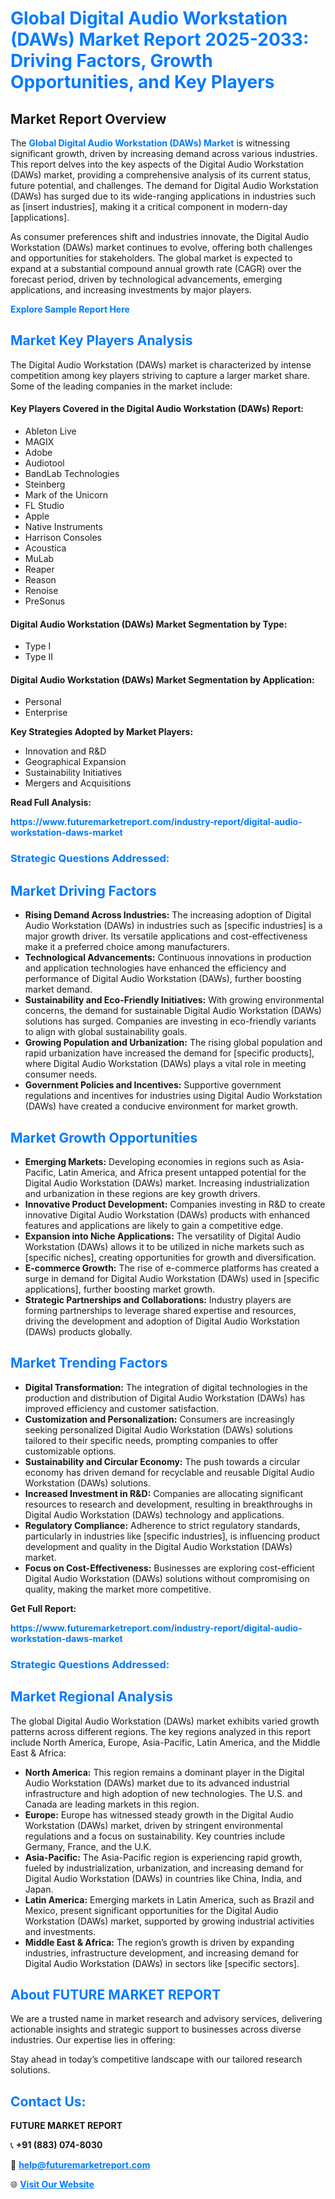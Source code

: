 <h1 style="color: #007BFF;">Global Digital Audio Workstation (DAWs) Market Report 2025-2033: Driving Factors, Growth Opportunities, and Key Players</h1>

<section id="overview">
<h2>Market Report Overview</h2>
<p>The <a href="https://www.futuremarketreport.com/industry-report/digital-audio-workstation-daws-market" style="color: #007BFF; text-decoration: none;"><strong>Global Digital Audio Workstation (DAWs) Market</strong></a> is witnessing significant growth, driven by increasing demand across various industries. This report delves into the key aspects of the Digital Audio Workstation (DAWs) market, providing a comprehensive analysis of its current status, future potential, and challenges. The demand for Digital Audio Workstation (DAWs) has surged due to its wide-ranging applications in industries such as [insert industries], making it a critical component in modern-day [applications].</p>
<p>As consumer preferences shift and industries innovate, the Digital Audio Workstation (DAWs) market continues to evolve, offering both challenges and opportunities for stakeholders. The global market is expected to expand at a substantial compound annual growth rate (CAGR) over the forecast period, driven by technological advancements, emerging applications, and increasing investments by major players.</p>
</section>

<section id="overview">
<p><a href="https://www.futuremarketreport.com/request-sample/reportId=108600" style="color: #007BFF; text-decoration: none;"><strong>Explore Sample Report Here</strong></a></p>
</section>

<section id="key-players">
<h2 style="color: #007BFF;">Market Key Players Analysis</h2>
<p>The Digital Audio Workstation (DAWs) market is characterized by intense competition among key players striving to capture a larger market share. Some of the leading companies in the market include:</p>
<h4>Key Players Covered in the Digital Audio Workstation (DAWs) Report:</h4>
<ul><li>Ableton Live</li><li>MAGIX</li><li>Adobe</li><li>Audiotool</li><li>BandLab Technologies</li><li>Steinberg</li><li>Mark of the Unicorn</li><li>FL Studio</li><li>Apple</li><li>Native Instruments</li><li>Harrison Consoles</li><li>Acoustica</li><li>MuLab</li><li>Reaper</li><li>Reason</li><li>Renoise</li><li>PreSonus</li></ul>
<h4>Digital Audio Workstation (DAWs) Market Segmentation by Type:</h4>
<ul><li>Type I</li><li>Type II</li></ul>

<h4>Digital Audio Workstation (DAWs) Market Segmentation by Application:</h4>
<ul><li>Personal</li><li>Enterprise</li></ul>
<p><strong>Key Strategies Adopted by Market Players:</strong></p>
<ul>
<li>Innovation and R&D</li>
<li>Geographical Expansion</li>
<li>Sustainability Initiatives</li>
<li>Mergers and Acquisitions</li>
</ul>
</section>

<section>
<p><strong>Read Full Analysis: </strong></p><a href="https://www.futuremarketreport.com/industry-report/digital-audio-workstation-daws-market" style="color: #007BFF; text-decoration: none;"><strong>https://www.futuremarketreport.com/industry-report/digital-audio-workstation-daws-market</strong></a>
<h3 style="color: #007BFF;">Strategic Questions Addressed:</h3>
</section>

<section id="driving-factors">
<h2 style="color: #007BFF;">Market Driving Factors</h2>
<ul>
<li><strong>Rising Demand Across Industries:</strong> The increasing adoption of Digital Audio Workstation (DAWs) in industries such as [specific industries] is a major growth driver. Its versatile applications and cost-effectiveness make it a preferred choice among manufacturers.</li>
<li><strong>Technological Advancements:</strong> Continuous innovations in production and application technologies have enhanced the efficiency and performance of Digital Audio Workstation (DAWs), further boosting market demand.</li>
<li><strong>Sustainability and Eco-Friendly Initiatives:</strong> With growing environmental concerns, the demand for sustainable Digital Audio Workstation (DAWs) solutions has surged. Companies are investing in eco-friendly variants to align with global sustainability goals.</li>
<li><strong>Growing Population and Urbanization:</strong> The rising global population and rapid urbanization have increased the demand for [specific products], where Digital Audio Workstation (DAWs) plays a vital role in meeting consumer needs.</li>
<li><strong>Government Policies and Incentives:</strong> Supportive government regulations and incentives for industries using Digital Audio Workstation (DAWs) have created a conducive environment for market growth.</li>
</ul>
</section>

<section id="growth-opportunities">
<h2 style="color: #007BFF;">Market Growth Opportunities</h2>
<ul>
<li><strong>Emerging Markets:</strong> Developing economies in regions such as Asia-Pacific, Latin America, and Africa present untapped potential for the Digital Audio Workstation (DAWs) market. Increasing industrialization and urbanization in these regions are key growth drivers.</li>
<li><strong>Innovative Product Development:</strong> Companies investing in R&D to create innovative Digital Audio Workstation (DAWs) products with enhanced features and applications are likely to gain a competitive edge.</li>
<li><strong>Expansion into Niche Applications:</strong> The versatility of Digital Audio Workstation (DAWs) allows it to be utilized in niche markets such as [specific niches], creating opportunities for growth and diversification.</li>
<li><strong>E-commerce Growth:</strong> The rise of e-commerce platforms has created a surge in demand for Digital Audio Workstation (DAWs) used in [specific applications], further boosting market growth.</li>
<li><strong>Strategic Partnerships and Collaborations:</strong> Industry players are forming partnerships to leverage shared expertise and resources, driving the development and adoption of Digital Audio Workstation (DAWs) products globally.</li>
</ul>
</section>

<section id="trending-factors">
<h2 style="color: #007BFF;">Market Trending Factors</h2>
<ul>
<li><strong>Digital Transformation:</strong> The integration of digital technologies in the production and distribution of Digital Audio Workstation (DAWs) has improved efficiency and customer satisfaction.</li>
<li><strong>Customization and Personalization:</strong> Consumers are increasingly seeking personalized Digital Audio Workstation (DAWs) solutions tailored to their specific needs, prompting companies to offer customizable options.</li>
<li><strong>Sustainability and Circular Economy:</strong> The push towards a circular economy has driven demand for recyclable and reusable Digital Audio Workstation (DAWs) solutions.</li>
<li><strong>Increased Investment in R&D:</strong> Companies are allocating significant resources to research and development, resulting in breakthroughs in Digital Audio Workstation (DAWs) technology and applications.</li>
<li><strong>Regulatory Compliance:</strong> Adherence to strict regulatory standards, particularly in industries like [specific industries], is influencing product development and quality in the Digital Audio Workstation (DAWs) market.</li>
<li><strong>Focus on Cost-Effectiveness:</strong> Businesses are exploring cost-efficient Digital Audio Workstation (DAWs) solutions without compromising on quality, making the market more competitive.</li>
</ul>
</section>

<section>
<p><strong>Get Full Report: </strong></p><a href="https://www.futuremarketreport.com/industry-report/digital-audio-workstation-daws-market" style="color: #007BFF; text-decoration: none;"><strong>https://www.futuremarketreport.com/industry-report/digital-audio-workstation-daws-market</strong></a>
<h3 style="color: #007BFF;">Strategic Questions Addressed:</h3>
</section>


<section id="regional-analysis">
<h2 style="color: #007BFF;">Market Regional Analysis</h2>
<p>The global Digital Audio Workstation (DAWs) market exhibits varied growth patterns across different regions. The key regions analyzed in this report include North America, Europe, Asia-Pacific, Latin America, and the Middle East & Africa:</p>
<ul>
<li><strong>North America:</strong> This region remains a dominant player in the Digital Audio Workstation (DAWs) market due to its advanced industrial infrastructure and high adoption of new technologies. The U.S. and Canada are leading markets in this region.</li>
<li><strong>Europe:</strong> Europe has witnessed steady growth in the Digital Audio Workstation (DAWs) market, driven by stringent environmental regulations and a focus on sustainability. Key countries include Germany, France, and the U.K.</li>
<li><strong>Asia-Pacific:</strong> The Asia-Pacific region is experiencing rapid growth, fueled by industrialization, urbanization, and increasing demand for Digital Audio Workstation (DAWs) in countries like China, India, and Japan.</li>
<li><strong>Latin America:</strong> Emerging markets in Latin America, such as Brazil and Mexico, present significant opportunities for the Digital Audio Workstation (DAWs) market, supported by growing industrial activities and investments.</li>
<li><strong>Middle East & Africa:</strong> The region’s growth is driven by expanding industries, infrastructure development, and increasing demand for Digital Audio Workstation (DAWs) in sectors like [specific sectors].</li>
</ul>
</section>

<footer>
<h2 style="color: #007BFF;">About FUTURE MARKET REPORT</h2>
<p>We are a trusted name in market research and advisory services, delivering actionable insights and strategic support to businesses across diverse industries. Our expertise lies in offering:</p>

<p>Stay ahead in today’s competitive landscape with our tailored research solutions.</p>

<h2 style="color: #007BFF;">Contact Us:</h2>
<p><strong>FUTURE MARKET REPORT</strong></p>
<p>📞 <strong>+91 (883) 074-8030</strong></p>
<p>📧 <strong><a href="mailto:help@futuremarketreport.com" style="color: #007BFF;">help@futuremarketreport.com</a></strong></p>
<p>🌐 <strong><a href="https://www.futuremarketreport.com/" style="color: #007BFF;">Visit Our Website</a></strong></p>
</footer>